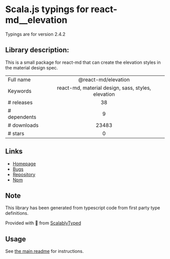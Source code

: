 
# Scala.js typings for react-md__elevation

Typings are for version 2.4.2

## Library description:
This is a small package for react-md that can create the elevation styles in the material design spec.

|                    |                 |
| ------------------ | :-------------: |
| Full name          | @react-md/elevation |
| Keywords           | react-md, material design, sass, styles, elevation |
| # releases         | 38 |
| # dependents       | 9 |
| # downloads        | 23483 |
| # stars            | 0 |

## Links
- [Homepage](https://react-md.dev/packages/elevation/demos)
- [Bugs](https://github.com/mlaursen/react-md/issues)
- [Repository](https://github.com/mlaursen/react-md)
- [Npm](https://www.npmjs.com/package/%40react-md%2Felevation)
    


## Note
This library has been generated from typescript code from first party type definitions.

Provided with :purple_heart: from [ScalablyTyped](https://github.com/oyvindberg/ScalablyTyped)

## Usage
See [the main readme](../../readme.md) for instructions.


